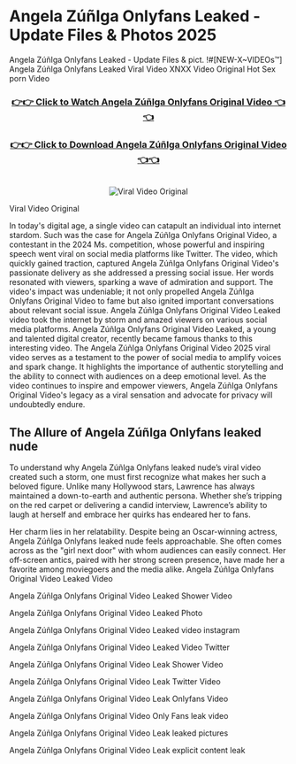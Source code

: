 # Angela ZúñIga Onlyfans Leaked - Update Files & Photos 2025

Angela ZúñIga Onlyfans Leaked - Update Files & pict. !#[NEW-X~VIDEOs™] Angela ZúñIga Onlyfans Leaked Viral Video XNXX Video Original Hot Sex porn Video
<br>
<div align="center">
<h3><a href="https://links2leaks.com?utm_source=angelazúñiga&utm_medium=gitlong" rel="nofollow">👉👉 Click to Watch Angela ZúñIga Onlyfans Original Video 👈👈</a></h3>
<h3><a href="https://links2leaks.com?utm_source=angelazúñiga&utm_medium=gitlong" rel="nofollow">👉👉 Click to Download Angela ZúñIga Onlyfans Original Video 👈👈</a></h3>
<br>
<a href="https://links2leaks.com?utm_source=angelazúñiga&utm_medium=gitlong" rel="nofollow"><img src="https://i.ibb.co/Gkj2r4b/banner.png" alt="Viral Video Original" style="max-width: 100%; display: inline-block;" data-target="animated-image.originalImage"></a>
</div>

Viral Video Original

In today's digital age, a single video can catapult an individual into internet stardom. Such was the case for Angela ZúñIga Onlyfans Original Video, a contestant in the 2024 Ms. competition, whose powerful and inspiring speech went viral on social media platforms like Twitter.
The video, which quickly gained traction, captured Angela ZúñIga Onlyfans Original Video's passionate delivery as she addressed a pressing social issue. Her words resonated with viewers, sparking a wave of admiration and support. The video's impact was undeniable; it not only propelled Angela ZúñIga Onlyfans Original Video to fame but also ignited important conversations about relevant social issue.
Angela ZúñIga Onlyfans Original Video Leaked video took the internet by storm and amazed viewers on various social media platforms. Angela ZúñIga Onlyfans Original Video Leaked, a young and talented digital creator, recently became famous thanks to this interesting video.
The Angela ZúñIga Onlyfans Original Video 2025 viral video serves as a testament to the power of social media to amplify voices and spark change. It highlights the importance of authentic storytelling and the ability to connect with audiences on a deep emotional level. As the video continues to inspire and empower viewers, Angela ZúñIga Onlyfans Original Video's legacy as a viral sensation and advocate for privacy will undoubtedly endure.

<h2>The Allure of Angela ZúñIga Onlyfans leaked nude</h2>


To understand why Angela ZúñIga Onlyfans leaked nude’s viral video created such a storm, one must first recognize what makes her such a beloved figure. Unlike many Hollywood stars, Lawrence has always maintained a down-to-earth and authentic persona. Whether she’s tripping on the red carpet or delivering a candid interview, Lawrence’s ability to laugh at herself and embrace her quirks has endeared her to fans.

Her charm lies in her relatability. Despite being an Oscar-winning actress, Angela ZúñIga Onlyfans leaked nude feels approachable. She often comes across as the "girl next door" with whom audiences can easily connect. Her off-screen antics, paired with her strong screen presence, have made her a favorite among moviegoers and the media alike.
Angela ZúñIga Onlyfans Original Video Leaked Video

Angela ZúñIga Onlyfans Original Video Leaked Shower Video

Angela ZúñIga Onlyfans Original Video Leaked Photo

Angela ZúñIga Onlyfans Original Video Leaked video instagram

Angela ZúñIga Onlyfans Original Video Leaked Video Twitter

Angela ZúñIga Onlyfans Original Video Leak Shower Video

Angela ZúñIga Onlyfans Original Video Leak Twitter Video

Angela ZúñIga Onlyfans Original Video Leak Onlyfans Video

Angela ZúñIga Onlyfans Original Video Only Fans leak video

Angela ZúñIga Onlyfans Original Video Leak leaked pictures

Angela ZúñIga Onlyfans Original Video Leak explicit content leak